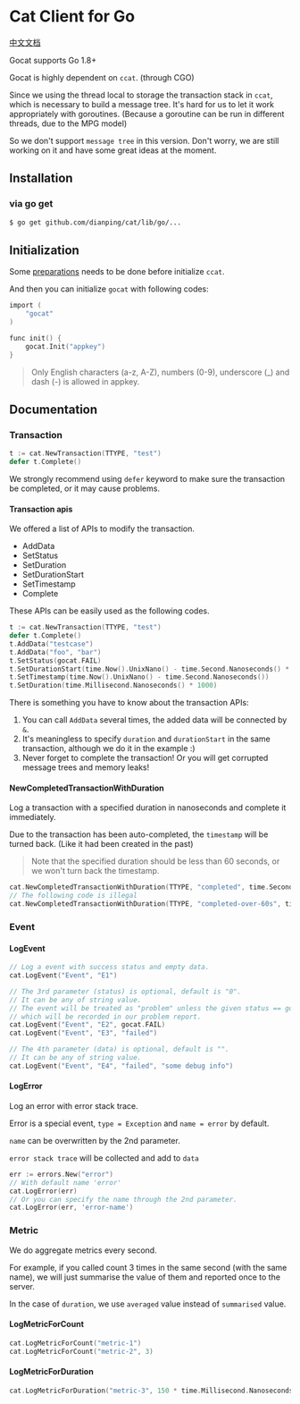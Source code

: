 # Cat Client for Go

[中文文档](./docs/zh-CN.md)

Gocat supports Go 1.8+

Gocat is highly dependent on `ccat`. (through CGO)

Since we using the thread local to storage the transaction stack in `ccat`, which is necessary to build a message tree. It's hard for us to let it work appropriately with goroutines. (Because a goroutine can be run in different threads, due to the MPG model)

So we don't support `message tree` in this version. Don't worry, we are still working on it and have some great ideas at the moment.

## Installation

### via go get

```bash
$ go get github.com/dianping/cat/lib/go/...
```

## Initialization

Some [preparations](../_/preparations.md) needs to be done before initialize `ccat`.

And then you can initialize `gocat` with following codes:

```c
import (
    "gocat"
)

func init() {
    gocat.Init("appkey")
}
```

> Only English characters (a-z, A-Z), numbers (0-9), underscore (\_) and dash (-) is allowed in appkey.

## Documentation

### Transaction

```go
t := cat.NewTransaction(TTYPE, "test")
defer t.Complete()
```

We strongly recommend using `defer` keyword to make sure the transaction be completed, or it may cause problems.

#### Transaction apis

We offered a list of APIs to modify the transaction.

* AddData
* SetStatus
* SetDuration
* SetDurationStart
* SetTimestamp
* Complete

These APIs can be easily used as the following codes.

```go
t := cat.NewTransaction(TTYPE, "test")
defer t.Complete()
t.AddData("testcase")
t.AddData("foo", "bar")
t.SetStatus(gocat.FAIL)
t.SetDurationStart(time.Now().UnixNano() - time.Second.Nanoseconds() * 5)
t.SetTimestamp(time.Now().UnixNano() - time.Second.Nanoseconds())
t.SetDuration(time.Millisecond.Nanoseconds() * 1000)
```

There is something you have to know about the transaction APIs:

1. You can call `AddData` several times, the added data will be connected by `&`.
2. It's meaningless to specify `duration` and `durationStart` in the same transaction, although we do it in the example :)
3. Never forget to complete the transaction! Or you will get corrupted message trees and memory leaks!

#### NewCompletedTransactionWithDuration

Log a transaction with a specified duration in nanoseconds and complete it immediately.

Due to the transaction has been auto-completed, the `timestamp` will be turned back. (Like it had been created in the past)

> Note that the specified duration should be less than 60 seconds, or we won't turn back the timestamp.

```go
cat.NewCompletedTransactionWithDuration(TTYPE, "completed", time.Second.Nanoseconds() * 24)
// The following code is illegal
cat.NewCompletedTransactionWithDuration(TTYPE, "completed-over-60s", time.Second.Nanoseconds() * 65)
```


### Event

#### LogEvent
```go
// Log a event with success status and empty data.
cat.LogEvent("Event", "E1")

// The 3rd parameter (status) is optional, default is "0".
// It can be any of string value.
// The event will be treated as "problem" unless the given status == gocat.SUCCESS ("0")
// which will be recorded in our problem report.
cat.LogEvent("Event", "E2", gocat.FAIL)
cat.LogEvent("Event", "E3", "failed")

// The 4th parameter (data) is optional, default is "".
// It can be any of string value.
cat.LogEvent("Event", "E4", "failed", "some debug info")
```

#### LogError

Log an error with error stack trace.

Error is a special event, `type = Exception` and `name = error` by default.

`name` can be overwritten by the 2nd parameter.

`error stack trace` will be collected and add to `data`

```go
err := errors.New("error")
// With default name 'error'
cat.LogError(err)
// Or you can specify the name through the 2nd parameter.
cat.LogError(err, 'error-name')
```

### Metric

We do aggregate metrics every second.

For example, if you called count 3 times in the same second (with the same name), we will just summarise the value of them and reported once to the server.

In the case of `duration`, we use `averaged` value instead of `summarised` value.

#### LogMetricForCount

```go
cat.LogMetricForCount("metric-1")
cat.LogMetricForCount("metric-2", 3)
```

#### LogMetricForDuration
```go
cat.LogMetricForDuration("metric-3", 150 * time.Millisecond.Nanoseconds())
```
